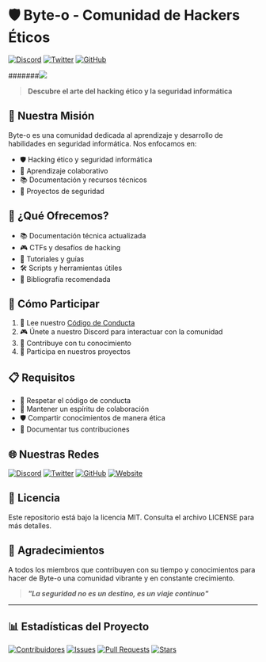 # 🛡️ Byte-o - Comunidad de Hackers Éticos

[![Discord](https://img.shields.io/discord/1234567890?color=7289DA&label=Discord&logo=discord&style=for-the-badge)](https://discord.gg/byteo)
[![Twitter](https://img.shields.io/twitter/follow/ByteoHacking?color=1DA1F2&label=Twitter&logo=twitter&style=for-the-badge)](https://twitter.com/ByteoHacking)
[![GitHub](https://img.shields.io/github/stars/Byteo/community?color=F05032&label=GitHub&logo=github&style=for-the-badge)](https://github.com/Byteo/community)

#######![](./assets/byteo-logo.png)

> **Descubre el arte del hacking ético y la seguridad informática**

## 🎯 Nuestra Misión

Byte-o es una comunidad dedicada al aprendizaje y desarrollo de habilidades en seguridad informática. Nos enfocamos en:

- 🛡️ Hacking ético y seguridad informática
- 🤝 Aprendizaje colaborativo
- 📚 Documentación y recursos técnicos
- 🚀 Proyectos de seguridad

## 🚀 ¿Qué Ofrecemos?

- 📚 Documentación técnica actualizada
- 🎮 CTFs y desafíos de hacking
- 🧠 Tutoriales y guías
- 🛠️ Scripts y herramientas útiles
- 📖 Bibliografía recomendada

## 🤝 Cómo Participar

1. 📖 Lee nuestro [Código de Conducta](CODE_OF_CONDUCT.md)
2. 🎮 Únete a nuestro Discord para interactuar con la comunidad
3. 🤝 Contribuye con tu conocimiento
4. 🚀 Participa en nuestros proyectos

## 📋 Requisitos

- 📖 Respetar el código de conducta
- 🤝 Mantener un espíritu de colaboración
- 🛡️ Compartir conocimientos de manera ética
- 📝 Documentar tus contribuciones

## 🌐 Nuestras Redes

[![Discord](https://img.shields.io/badge/Discord-Byteo-7289DA?style=for-the-badge&logo=discord)](https://discord.gg/byteo)
[![Twitter](https://img.shields.io/badge/Twitter-Byteo-1DA1F2?style=for-the-badge&logo=twitter)](https://twitter.com/ByteoHacking)
[![GitHub](https://img.shields.io/badge/GitHub-Byteo-F05032?style=for-the-badge&logo=github)](https://github.com/Byteo)
[![Website](https://img.shields.io/badge/Website-Byteo.com-14a1f0?style=for-the-badge&logo=dev.to)](https://byteo.com)

## 📝 Licencia

Este repositorio está bajo la licencia MIT. Consulta el archivo LICENSE para más detalles.

## 🙏 Agradecimientos

A todos los miembros que contribuyen con su tiempo y conocimientos para hacer de Byte-o una comunidad vibrante y en constante crecimiento.

> **_"La seguridad no es un destino, es un viaje continuo"_**

---

## 📊 Estadísticas del Proyecto

[![Contribuidores](https://img.shields.io/github/contributors/Byteo/community?color=blue&style=for-the-badge)](https://github.com/Byteo/community/graphs/contributors)
[![Issues](https://img.shields.io/github/issues/Byteo/community?color=yellow&style=for-the-badge)](https://github.com/Byteo/community/issues)
[![Pull Requests](https://img.shields.io/github/issues-pr/Byteo/community?color=green&style=for-the-badge)](https://github.com/Byteo/community/pulls)
[![Stars](https://img.shields.io/github/stars/Byteo/community?color=orange&style=for-the-badge)](https://github.com/Byteo/community/stargazers)

